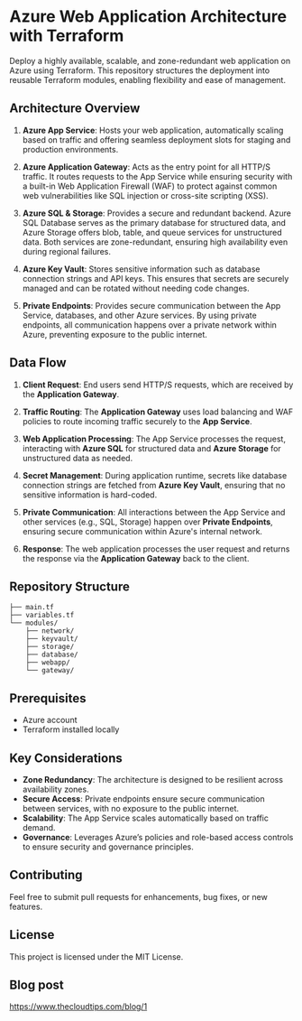 
# Azure Web Application Architecture with Terraform

Deploy a highly available, scalable, and zone-redundant web application on Azure using Terraform. This repository structures the deployment into reusable Terraform modules, enabling flexibility and ease of management.

## Architecture Overview

1. **Azure App Service**: Hosts your web application, automatically scaling based on traffic and offering seamless deployment slots for staging and production environments.

2. **Azure Application Gateway**: Acts as the entry point for all HTTP/S traffic. It routes requests to the App Service while ensuring security with a built-in Web Application Firewall (WAF) to protect against common web vulnerabilities like SQL injection or cross-site scripting (XSS).

3. **Azure SQL & Storage**: Provides a secure and redundant backend. Azure SQL Database serves as the primary database for structured data, and Azure Storage offers blob, table, and queue services for unstructured data. Both services are zone-redundant, ensuring high availability even during regional failures.

4. **Azure Key Vault**: Stores sensitive information such as database connection strings and API keys. This ensures that secrets are securely managed and can be rotated without needing code changes.

5. **Private Endpoints**: Provides secure communication between the App Service, databases, and other Azure services. By using private endpoints, all communication happens over a private network within Azure, preventing exposure to the public internet.

## Data Flow

1. **Client Request**: End users send HTTP/S requests, which are received by the **Application Gateway**.

2. **Traffic Routing**: The **Application Gateway** uses load balancing and WAF policies to route incoming traffic securely to the **App Service**.

3. **Web Application Processing**: The App Service processes the request, interacting with **Azure SQL** for structured data and **Azure Storage** for unstructured data as needed.

4. **Secret Management**: During application runtime, secrets like database connection strings are fetched from **Azure Key Vault**, ensuring that no sensitive information is hard-coded.

5. **Private Communication**: All interactions between the App Service and other services (e.g., SQL, Storage) happen over **Private Endpoints**, ensuring secure communication within Azure's internal network.

6. **Response**: The web application processes the user request and returns the response via the **Application Gateway** back to the client.

## Repository Structure

```
├── main.tf
├── variables.tf
└── modules/
    ├── network/
    ├── keyvault/
    ├── storage/
    ├── database/
    ├── webapp/
    └── gateway/
```

## Prerequisites

- Azure account
- Terraform installed locally

## Key Considerations

- **Zone Redundancy**: The architecture is designed to be resilient across availability zones.
- **Secure Access**: Private endpoints ensure secure communication between services, with no exposure to the public internet.
- **Scalability**: The App Service scales automatically based on traffic demand.
- **Governance**: Leverages Azure’s policies and role-based access controls to ensure security and governance principles.

## Contributing

Feel free to submit pull requests for enhancements, bug fixes, or new features.

## License

This project is licensed under the MIT License.

## Blog post

https://www.thecloudtips.com/blog/1
